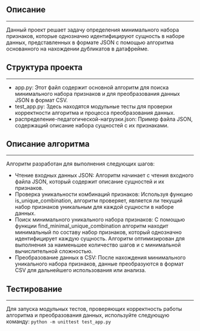 ## Описание
---
Данный проект решает задачу определения минимального набора признаков, которые однозначно идентифицируют сущность в наборе данных, представленных в формате JSON с помощью алгоритма основанного на нахождении дубликатов в датафрейме.

## Структура проекта
---
* app.py: Этот файл содержит основной алгоритм для поиска минимального набора признаков и для преобразования данных JSON в формат CSV.
* test_app.py: Здесь находятся модульные тесты для проверки корректности алгоритма и процесса преобразования данных.
* распределение-педагогической-нагрузки.json: Пример файла JSON, содержащий описание набора сущностей с их признаками.

## Описание алгоритма
---
Алгоритм разработан для выполнения следующих шагов:
- Чтение входных данных JSON: Алгоритм начинает с чтения входного файла JSON, который содержит описание сущностей и их признаков.
- Проверка уникальности комбинаций признаков: Используя функцию is_unique_combination, алгоритм проверяет, является ли текущий набор признаков уникальным для каждой сущности в наборе данных.
- Поиск минимального уникального набора признаков: С помощью функции find_minimal_unique_combination алгоритм находит минимальный по составу набор признаков, который однозначно идентифицирует каждую сущность. Алгоритм оптимизирован для выполнения за наименьшее количество шагов и с минимальной вычислительной сложностью.
- Преобразование данных в CSV: После нахождения минимального уникального набора признаков, данные преобразуются в формат CSV для дальнейшего использования или анализа.

## Тестирование
---
Для запуска модульных тестов, проверяющих корректность работы алгоритма и преобразования данных, используйте следующую команду:
`python -m unittest test_app.py`
